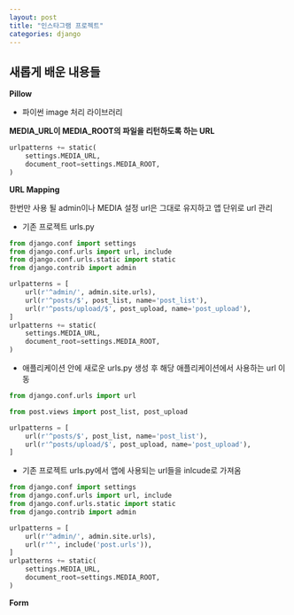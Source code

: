 ```yaml
---
layout: post
title: "인스타그램 프로젝트"
categories: django
---
```


## 새롭게 배운 내용들

**Pillow**

* 파이썬 image 처리 라이브러리

**MEDIA_URL이 MEDIA_ROOT의 파일을 리턴하도록 하는 URL**

```python
urlpatterns += static(
    settings.MEDIA_URL,
    document_root=settings.MEDIA_ROOT,
)
```

**URL Mapping**

한번만 사용 될 admin이나 MEDIA 설정 url은 그대로 유지하고 앱 단위로 url 관리

- 기존 프로젝트 urls.py

```python
from django.conf import settings
from django.conf.urls import url, include
from django.conf.urls.static import static
from django.contrib import admin

urlpatterns = [
    url(r'^admin/', admin.site.urls),
    url(r'^posts/$', post_list, name='post_list'),
	url(r'^posts/upload/$', post_upload, name='post_upload'),
]
urlpatterns += static(
    settings.MEDIA_URL,
    document_root=settings.MEDIA_ROOT,
)
```

- 애플리케이션 안에 새로운 urls.py 생성 후 해당 애플리케이션에서 사용하는 url 이동

```python
from django.conf.urls import url

from post.views import post_list, post_upload

urlpatterns = [
    url(r'^posts/$', post_list, name='post_list'),
    url(r'^posts/upload/$', post_upload, name='post_upload'),
]
```

- 기존 프로젝트 urls.py에서 앱에 사용되는 url들을 inlcude로 가져옴

```python
from django.conf import settings
from django.conf.urls import url, include
from django.conf.urls.static import static
from django.contrib import admin

urlpatterns = [
    url(r'^admin/', admin.site.urls),
    url(r'^', include('post.urls')),
]
urlpatterns += static(
    settings.MEDIA_URL,
    document_root=settings.MEDIA_ROOT,
)
```

**Form**